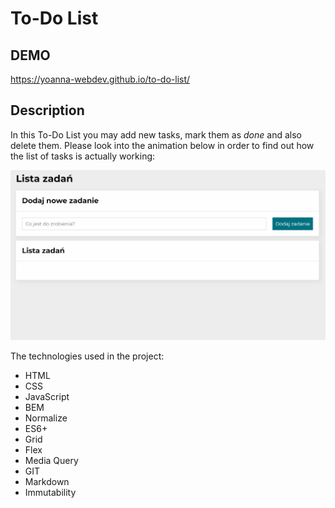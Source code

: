 # To-Do List

## DEMO

https://yoanna-webdev.github.io/to-do-list/

## Description

In this To-Do List you may add new tasks, mark them as *done* and also delete them.
Please look into the animation below in order to find out how the list of tasks is actually working:

![animated instruction](https://raw.githubusercontent.com/Yoanna-WebDev/to-do-list/master/gif/task%20list.gif)

The technologies used in the project:

- HTML
- CSS
- JavaScript
- BEM
- Normalize
- ES6+
- Grid
- Flex
- Media Query
- GIT
- Markdown
- Immutability
